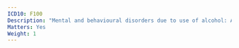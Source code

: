 ```yaml
---
ICD10: F100
Description: "Mental and behavioural disorders due to use of alcohol: Acute intoxication"
Matters: Yes
Weight: 1
---
```

